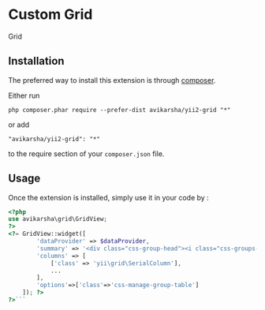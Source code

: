 Custom Grid
===========
Grid

Installation
------------

The preferred way to install this extension is through [composer](http://getcomposer.org/download/).

Either run

```
php composer.phar require --prefer-dist avikarsha/yii2-grid "*"
```

or add

```
"avikarsha/yii2-grid": "*"
```

to the require section of your `composer.json` file.


Usage
-----

Once the extension is installed, simply use it in your code by  :

```php
<?php 
use avikarsha\grid\GridView;
?>
<?= GridView::widget([
        'dataProvider' => $dataProvider,
        'summary' => '<div class="css-group-head"><i class="css-groups-sign-box">r</i>Retail</div>',
        'columns' => [
            ['class' => 'yii\grid\SerialColumn'],
            ...
        ],
        'options'=>['class'=>'css-manage-group-table']
    ]); ?>
?>```